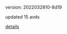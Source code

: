 version: 2022032810-8d19

updated 15 avds

[details](https://github.com/0x74f917491bfa7ebfa379/ali_avd_db/blob/master/change_log/2022/03/28/10/8d19.txt)